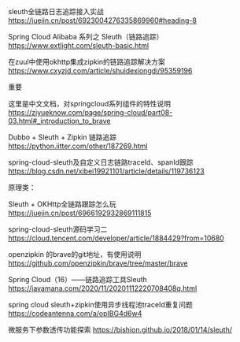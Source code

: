 sleuth全链路日志追踪接入实战 https://juejin.cn/post/6923004276335869960#heading-8



Spring Cloud Alibaba 系列之 Sleuth（链路追踪） https://www.extlight.com/sleuth-basic.html



在zuul中使用okhttp集成zipkin的链路追踪解决方案 https://www.cxyzjd.com/article/shuidexiongdi/95359196



重要

这里是中文文档，对springcloud系列组件的特性说明 https://ziyueknow.com/page/spring-cloud/part08-03.html#_introduction_to_brave



Dubbo + Sleuth + Zipkin 链路追踪  https://python.iitter.com/other/187269.html



spring-cloud-sleuth及自定义日志链路traceId、spanId跟踪  https://blog.csdn.net/xibei19921101/article/details/119736123



















原理类：

Sleuth + OKHttp全链路跟踪怎么玩  https://juejin.cn/post/6966192932869111815



spring-cloud-sleuth源码学习二 https://cloud.tencent.com/developer/article/1884429?from=10680



openzipkin 的brave的git地址，有使用说明 https://github.com/openzipkin/brave/tree/master/brave



Spring Cloud（16）——链路追踪工具Sleuth https://javamana.com/2020/11/20201112220708408q.html





spring cloud sleuth+zipkin使用异步线程池traceId重复问题  https://codeantenna.com/a/opIBG4d6w4





微服务下参数透传功能探索 https://bishion.github.io/2018/01/14/sleuth/

